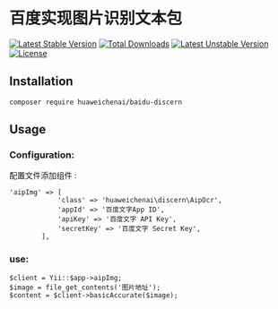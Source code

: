 # 百度实现图片识别文本包


[![Latest Stable Version](https://poser.pugx.org/huaweichenai/baidu-discern/v/stable)](https://packagist.org/packages/huaweichenai/baidu-discern) 
[![Total Downloads](https://poser.pugx.org/huaweichenai/baidu-discern/downloads)](https://packagist.org/packages/huaweichenai/baidu-discern) 
[![Latest Unstable Version](https://poser.pugx.org/huaweichenai/baidu-discern/v/unstable)](https://packagist.org/packages/huaweichenai/baidu-discern) 
[![License](https://poser.pugx.org/huaweichenai/baidu-discern/license)](https://packagist.org/packages/huaweichenai/baidu-discern)


## Installation<br>
```
composer require huaweichenai/baidu-discern
```
## Usage<br>
### Configuration:
配置文件添加组件 :<br>
```
'aipImg' => [
            'class' => 'huaweichenai\discern\AipOcr',
            'appId' => '百度文字App ID',
            'apiKey' => '百度文字 API Key',
            'secretKey' => '百度文字 Secret Key',
        ],
```
### use:<br>
```
$client = Yii::$app->aipImg;
$image = file_get_contents('图片地址');
$content = $client->basicAccurate($image);
```
